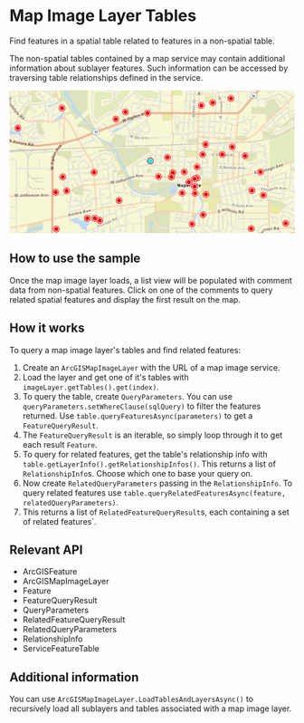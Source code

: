 # Map Image Layer Tables

Find features in a spatial table related to features in a non-spatial table.

The non-spatial tables contained by a map service may contain additional information about sublayer features. Such information can be accessed by traversing table relationships defined in the service.

![](MapImageLayerTables.png)

## How to use the sample

Once the map image layer loads, a list view will be populated with comment data from non-spatial features. Click on one of the comments to query related spatial features and display the first result on the map.

## How it works

To query a map image layer's tables and find related features:

1. Create an `ArcGISMapImageLayer` with the URL of a map image service.
2. Load the layer and get one of it's tables with `imageLayer.getTables().get(index)`.
3. To query the table, create `QueryParameters`. You can use `queryParameters.setWhereClause(sqlQuery)` to filter the features returned. Use `table.queryFeaturesAsync(parameters)` to get a `FeatureQueryResult`.
4. The `FeatureQueryResult` is an iterable, so simply loop through it to get each result `Feature`.
5. To query for related features, get the table's relationship info with `table.getLayerInfo().getRelationshipInfos()`. This returns a list of `RelationshipInfo`s. Choose which one to base your query on.
6. Now create `RelatedQueryParameters` passing in the `RelationshipInfo`. To query related features use `table.queryRelatedFeaturesAsync(feature, relatedQueryParameters)`.
7. This returns a list of `RelatedFeatureQueryResult`s, each containing a set of related features`.

## Relevant API

* ArcGISFeature
* ArcGISMapImageLayer
* Feature
* FeatureQueryResult
* QueryParameters
* RelatedFeatureQueryResult
* RelatedQueryParameters
* RelationshipInfo
* ServiceFeatureTable

## Additional information

You can use `ArcGISMapImageLayer.LoadTablesAndLayersAsync()` to recursively load all sublayers and tables
associated with a map image layer.
